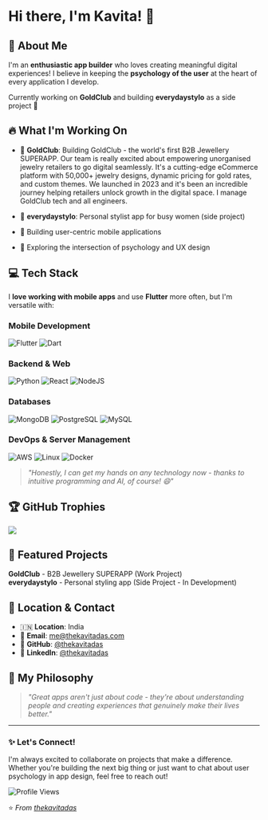 # Hi there, I'm Kavita! 👋

## 🚀 About Me

I'm an **enthusiastic app builder** who loves creating meaningful digital experiences! I believe in keeping the **psychology of the user** at the heart of every application I develop.

Currently working on **GoldClub** and building **everydaystylo** as a side project 💫

## 🔥 What I'm Working On

- 💎 **GoldClub**: Building GoldClub - the world's first B2B Jewellery SUPERAPP. Our team is really excited about empowering unorganised jewelry retailers to go digital seamlessly. It's a cutting-edge eCommerce platform with 50,000+ jewelry designs, dynamic pricing for gold rates, and custom themes. We launched in 2023 and it's been an incredible journey helping retailers unlock growth in the digital space. I manage GoldClub tech and all engineers.

- 🎯 **everydaystylo**: Personal stylist app for busy women (side project)
- 📱 Building user-centric mobile applications  
- 🧠 Exploring the intersection of psychology and UX design

## 💻 Tech Stack

I **love working with mobile apps** and use **Flutter** more often, but I'm versatile with:

### Mobile Development
![Flutter](https://img.shields.io/badge/Flutter-%2302569B.svg?style=for-the-badge&logo=Flutter&logoColor=white)
![Dart](https://img.shields.io/badge/dart-%230175C2.svg?style=for-the-badge&logo=dart&logoColor=white)

### Backend & Web
![Python](https://img.shields.io/badge/python-3670A0?style=for-the-badge&logo=python&logoColor=ffdd54)
![React](https://img.shields.io/badge/react-%2320232a.svg?style=for-the-badge&logo=react&logoColor=%2361DAFB)
![NodeJS](https://img.shields.io/badge/node.js-6DA55F?style=for-the-badge&logo=node.js&logoColor=white)

### Databases
![MongoDB](https://img.shields.io/badge/MongoDB-%234ea94b.svg?style=for-the-badge&logo=mongodb&logoColor=white)
![PostgreSQL](https://img.shields.io/badge/postgres-%23316192.svg?style=for-the-badge&logo=postgresql&logoColor=white)
![MySQL](https://img.shields.io/badge/mysql-%2300f.svg?style=for-the-badge&logo=mysql&logoColor=white)

### DevOps & Server Management
![AWS](https://img.shields.io/badge/AWS-%23FF9900.svg?style=for-the-badge&logo=amazon-aws&logoColor=white)
![Linux](https://img.shields.io/badge/Linux-FCC624?style=for-the-badge&logo=linux&logoColor=black)
![Docker](https://img.shields.io/badge/docker-%230db7ed.svg?style=for-the-badge&logo=docker&logoColor=white)

> *"Honestly, I can get my hands on any technology now - thanks to intuitive programming and AI, of course! 😄"*

## 🏆 GitHub Trophies
![](https://github-profile-trophy.vercel.app/?username=thekavitadas&theme=radical&no-frame=false&no-bg=true&margin-w=4)

## 🌟 Featured Projects

**GoldClub** - B2B Jewellery SUPERAPP (Work Project)  
**everydaystylo** - Personal styling app (Side Project - In Development)

## 📍 Location & Contact

- 🇮🇳 **Location**: India
- 📧 **Email**: [me@thekavitadas.com](mailto:me@thekavitadas.com)
- 💼 **GitHub**: [@thekavitadas](https://github.com/thekavitadas)
- 💼 **LinkedIn**: [@thekavitadas](https://www.linkedin.com/in/thekavitadas/)

## 🎯 My Philosophy

> *"Great apps aren't just about code - they're about understanding people and creating experiences that genuinely make their lives better."*

---

### ✨ Let's Connect!

I'm always excited to collaborate on projects that make a difference. Whether you're building the next big thing or just want to chat about user psychology in app design, feel free to reach out!

![Profile Views](https://komarev.com/ghpvc/?username=thekavitadas&color=brightgreen)

⭐️ *From [thekavitadas](https://github.com/thekavitadas)*
